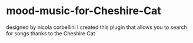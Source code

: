 # mood-music-for-Cheshire-Cat
designed by nicola corbellini I created this plugin that allows you to search for songs thanks to the Cheshire Cat
